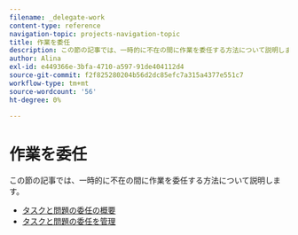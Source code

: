 ```yaml
---
filename: _delegate-work
content-type: reference
navigation-topic: projects-navigation-topic
title: 作業を委任
description: この節の記事では、一時的に不在の間に作業を委任する方法について説明します。
author: Alina
exl-id: e449366e-3bfa-4710-a597-91de404112d4
source-git-commit: f2f825280204b56d2dc85efc7a315a4377e551c7
workflow-type: tm+mt
source-wordcount: '56'
ht-degree: 0%

---
```


# 作業を委任

この節の記事では、一時的に不在の間に作業を委任する方法について説明します。

* [タスクと問題の委任の概要](../../manage-work/delegate-work/delegate-work-overview.md)
* [タスクと問題の委任を管理](../../manage-work/delegate-work/how-to-delegate-work.md)

